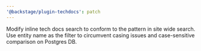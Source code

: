 ```yaml
---
'@backstage/plugin-techdocs': patch
---
```


Modify inline tech docs search to conform to the pattern in site wide search. Use entity name as the filter to circumvent casing issues and case-sensitive comparison on Postgres DB.
